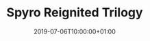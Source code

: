 ---
issue: 0719
title: "Spyro Reignited Trilogy"
metacritic: https://www.metacritic.com/game/playstation-4/spyro-reignited-trilogy
cover: https://store.playstation.com/store/api/chihiro/00_09_000/container/BE/nl/999/EP0002-CUSA12085_00-SPYROTRILOGY0001/1565355081000/image?w=480&h=480&bg_color=000000&opacity=100&_version=00_09_000
date: 2019-07-06T10:00:00+01:00
---